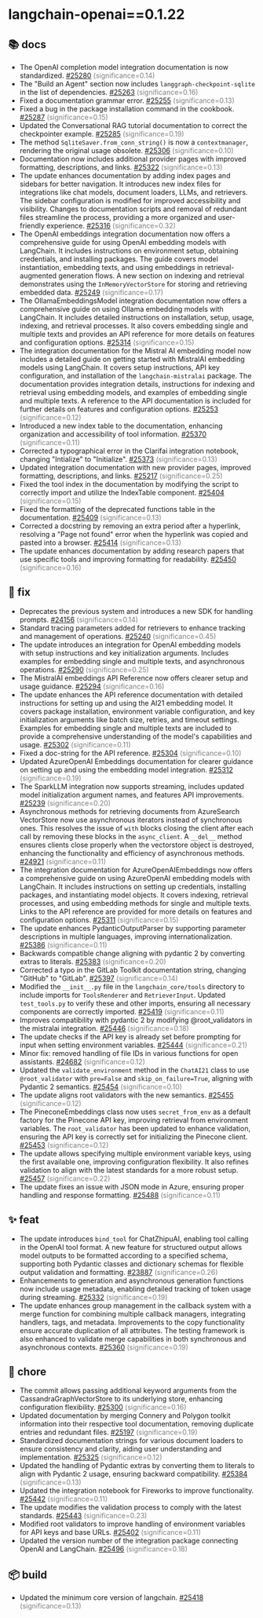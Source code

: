 # langchain-openai==0.1.22
## 📚 docs
- The OpenAI completion model integration documentation is now standardized. [#25280](https://github.com/langchain-ai/langchain/pull/25280) <span style='color:grey;'>(significance=0.14)</span>
- The "Build an Agent" section now includes `langgraph-checkpoint-sqlite` in the list of dependencies. [#25263](https://github.com/langchain-ai/langchain/pull/25263) <span style='color:grey;'>(significance=0.16)</span>
- Fixed a documentation grammar error. [#25255](https://github.com/langchain-ai/langchain/pull/25255) <span style='color:grey;'>(significance=0.13)</span>
- Fixed a bug in the package installation command in the cookbook. [#25287](https://github.com/langchain-ai/langchain/pull/25287) <span style='color:grey;'>(significance=0.15)</span>
- Updated the Conversational RAG tutorial documentation to correct the checkpointer example. [#25285](https://github.com/langchain-ai/langchain/pull/25285) <span style='color:grey;'>(significance=0.19)</span>
- The method `SqliteSaver.from_conn_string()` is now a `contextmanager`, rendering the original usage obsolete. [#25306](https://github.com/langchain-ai/langchain/pull/25306) <span style='color:grey;'>(significance=0.10)</span>
- Documentation now includes additional provider pages with improved formatting, descriptions, and links. [#25322](https://github.com/langchain-ai/langchain/pull/25322) <span style='color:grey;'>(significance=0.13)</span>
- The update enhances documentation by adding index pages and sidebars for better navigation. It introduces new index files for integrations like chat models, document loaders, LLMs, and retrievers. The sidebar configuration is modified for improved accessibility and visibility. Changes to documentation scripts and removal of redundant files streamline the process, providing a more organized and user-friendly experience. [#25316](https://github.com/langchain-ai/langchain/pull/25316) <span style='color:grey;'>(significance=0.32)</span>
- The OpenAI embeddings integration documentation now offers a comprehensive guide for using OpenAI embedding models with LangChain. It includes instructions on environment setup, obtaining credentials, and installing packages. The guide covers model instantiation, embedding texts, and using embeddings in retrieval-augmented generation flows. A new section on indexing and retrieval demonstrates using the `InMemoryVectorStore` for storing and retrieving embedded data. [#25249](https://github.com/langchain-ai/langchain/pull/25249) <span style='color:grey;'>(significance=0.17)</span>
- The OllamaEmbeddingsModel integration documentation now offers a comprehensive guide on using Ollama embedding models with LangChain. It includes detailed instructions on installation, setup, usage, indexing, and retrieval processes. It also covers embedding single and multiple texts and provides an API reference for more details on features and configuration options. [#25314](https://github.com/langchain-ai/langchain/pull/25314) <span style='color:grey;'>(significance=0.15)</span>
- The integration documentation for the Mistral AI embedding model now includes a detailed guide on getting started with MistralAI embedding models using LangChain. It covers setup instructions, API key configuration, and installation of the `langchain-mistralai` package. The documentation provides integration details, instructions for indexing and retrieval using embedding models, and examples of embedding single and multiple texts. A reference to the API documentation is included for further details on features and configuration options. [#25253](https://github.com/langchain-ai/langchain/pull/25253) <span style='color:grey;'>(significance=0.12)</span>
- Introduced a new index table to the documentation, enhancing organization and accessibility of tool information. [#25370](https://github.com/langchain-ai/langchain/pull/25370) <span style='color:grey;'>(significance=0.11)</span>
- Corrected a typographical error in the Clarifai integration notebook, changing "Intialize" to "Initialize". [#25373](https://github.com/langchain-ai/langchain/pull/25373) <span style='color:grey;'>(significance=0.13)</span>
- Updated integration documentation with new provider pages, improved formatting, descriptions, and links. [#25217](https://github.com/langchain-ai/langchain/pull/25217) <span style='color:grey;'>(significance=0.25)</span>
- Fixed the tool index in the documentation by modifying the script to correctly import and utilize the IndexTable component. [#25404](https://github.com/langchain-ai/langchain/pull/25404) <span style='color:grey;'>(significance=0.15)</span>
- Fixed the formatting of the deprecated functions table in the documentation. [#25409](https://github.com/langchain-ai/langchain/pull/25409) <span style='color:grey;'>(significance=0.13)</span>
- Corrected a docstring by removing an extra period after a hyperlink, resolving a "Page not found" error when the hyperlink was copied and pasted into a browser. [#25414](https://github.com/langchain-ai/langchain/pull/25414) <span style='color:grey;'>(significance=0.13)</span>
- The update enhances documentation by adding research papers that use specific tools and improving formatting for readability. [#25450](https://github.com/langchain-ai/langchain/pull/25450) <span style='color:grey;'>(significance=0.16)</span>
## 🐛 fix
- Deprecates the previous system and introduces a new SDK for handling prompts. [#24156](https://github.com/langchain-ai/langchain/pull/24156) <span style='color:grey;'>(significance=0.14)</span>
- Standard tracing parameters added for retrievers to enhance tracking and management of operations. [#25240](https://github.com/langchain-ai/langchain/pull/25240) <span style='color:grey;'>(significance=0.45)</span>
- The update introduces an integration for OpenAI embedding models with setup instructions and key initialization arguments. Includes examples for embedding single and multiple texts, and asynchronous operations. [#25290](https://github.com/langchain-ai/langchain/pull/25290) <span style='color:grey;'>(significance=0.25)</span>
- The MistralAI embeddings API Reference now offers clearer setup and usage guidance. [#25294](https://github.com/langchain-ai/langchain/pull/25294) <span style='color:grey;'>(significance=0.16)</span>
- The update enhances the API reference documentation with detailed instructions for setting up and using the AI21 embedding model. It covers package installation, environment variable configuration, and key initialization arguments like batch size, retries, and timeout settings. Examples for embedding single and multiple texts are included to provide a comprehensive understanding of the model's capabilities and usage. [#25302](https://github.com/langchain-ai/langchain/pull/25302) <span style='color:grey;'>(significance=0.11)</span>
- Fixed a doc-string for the API reference. [#25304](https://github.com/langchain-ai/langchain/pull/25304) <span style='color:grey;'>(significance=0.10)</span>
- Updated AzureOpenAI Embeddings documentation for clearer guidance on setting up and using the embedding model integration. [#25312](https://github.com/langchain-ai/langchain/pull/25312) <span style='color:grey;'>(significance=0.19)</span>
- The SparkLLM integration now supports streaming, includes updated model initialization argument names, and features API improvements. [#25239](https://github.com/langchain-ai/langchain/pull/25239) <span style='color:grey;'>(significance=0.20)</span>
- Asynchronous methods for retrieving documents from AzureSearch VectorStore now use asynchronous iterators instead of synchronous ones. This resolves the issue of `with` blocks closing the client after each call by removing these blocks in the `async_client`. A `__del__` method ensures clients close properly when the vectorstore object is destroyed, enhancing the functionality and efficiency of asynchronous methods. [#24921](https://github.com/langchain-ai/langchain/pull/24921) <span style='color:grey;'>(significance=0.11)</span>
- The integration documentation for AzureOpenAIEmbeddings now offers a comprehensive guide on using AzureOpenAI embedding models with LangChain. It includes instructions on setting up credentials, installing packages, and instantiating model objects. It covers indexing, retrieval processes, and using embedding methods for single and multiple texts. Links to the API reference are provided for more details on features and configuration options. [#25311](https://github.com/langchain-ai/langchain/pull/25311) <span style='color:grey;'>(significance=0.15)</span>
- The update enhances PydanticOutputParser by supporting parameter descriptions in multiple languages, improving internationalization. [#25386](https://github.com/langchain-ai/langchain/pull/25386) <span style='color:grey;'>(significance=0.11)</span>
- Backwards compatible change aligning with pydantic 2 by converting extras to literals. [#25383](https://github.com/langchain-ai/langchain/pull/25383) <span style='color:grey;'>(significance=0.20)</span>
- Corrected a typo in the GitLab Toolkit documentation string, changing "GitHub" to "GitLab". [#25397](https://github.com/langchain-ai/langchain/pull/25397) <span style='color:grey;'>(significance=0.14)</span>
- Modified the `__init__.py` file in the `langchain_core/tools` directory to include imports for `ToolsRenderer` and `RetrieverInput`. Updated `test_tools.py` to verify these and other imports, ensuring all necessary components are correctly imported. [#25419](https://github.com/langchain-ai/langchain/pull/25419) <span style='color:grey;'>(significance=0.11)</span>
- Improves compatibility with pydantic 2 by modifying @root_validators in the mistralai integration. [#25446](https://github.com/langchain-ai/langchain/pull/25446) <span style='color:grey;'>(significance=0.18)</span>
- The update checks if the API key is already set before prompting for input when setting environment variables. [#25444](https://github.com/langchain-ai/langchain/pull/25444) <span style='color:grey;'>(significance=0.21)</span>
- Minor fix: removed handling of file IDs in various functions for open assistants. [#24682](https://github.com/langchain-ai/langchain/pull/24682) <span style='color:grey;'>(significance=0.12)</span>
- Updated the `validate_environment` method in the `ChatAI21` class to use `@root_validator` with `pre=False` and `skip_on_failure=True`, aligning with Pydantic 2 semantics. [#25454](https://github.com/langchain-ai/langchain/pull/25454) <span style='color:grey;'>(significance=0.10)</span>
- The update aligns root validators with the new semantics. [#25455](https://github.com/langchain-ai/langchain/pull/25455) <span style='color:grey;'>(significance=0.12)</span>
- The PineconeEmbeddings class now uses `secret_from_env` as a default factory for the Pinecone API key, improving retrieval from environment variables. The `root_validator` has been updated to enhance validation, ensuring the API key is correctly set for initializing the Pinecone client. [#25453](https://github.com/langchain-ai/langchain/pull/25453) <span style='color:grey;'>(significance=0.12)</span>
- The update allows specifying multiple environment variable keys, using the first available one, improving configuration flexibility. It also refines validation to align with the latest standards for a more robust setup. [#25457](https://github.com/langchain-ai/langchain/pull/25457) <span style='color:grey;'>(significance=0.22)</span>
- The update fixes an issue with JSON mode in Azure, ensuring proper handling and response formatting. [#25488](https://github.com/langchain-ai/langchain/pull/25488) <span style='color:grey;'>(significance=0.11)</span>
## ✨ feat
- The update introduces `bind_tool` for ChatZhipuAI, enabling tool calling in the OpenAI tool format. A new feature for structured output allows model outputs to be formatted according to a specified schema, supporting both Pydantic classes and dictionary schemas for flexible output validation and formatting. [#23887](https://github.com/langchain-ai/langchain/pull/23887) <span style='color:grey;'>(significance=0.26)</span>
- Enhancements to generation and asynchronous generation functions now include usage metadata, enabling detailed tracking of token usage during streaming. [#25332](https://github.com/langchain-ai/langchain/pull/25332) <span style='color:grey;'>(significance=0.19)</span>
- The update enhances group management in the callback system with a merge function for combining multiple callback managers, integrating handlers, tags, and metadata. Improvements to the copy functionality ensure accurate duplication of all attributes. The testing framework is also enhanced to validate merge capabilities in both synchronous and asynchronous contexts. [#25360](https://github.com/langchain-ai/langchain/pull/25360) <span style='color:grey;'>(significance=0.19)</span>
## 🔧 chore
- The commit allows passing additional keyword arguments from the CassandraGraphVectorStore to its underlying store, enhancing configuration flexibility. [#25300](https://github.com/langchain-ai/langchain/pull/25300) <span style='color:grey;'>(significance=0.16)</span>
- Updated documentation by merging Connery and Polygon toolkit information into their respective tool documentation, removing duplicate entries and redundant files. [#25197](https://github.com/langchain-ai/langchain/pull/25197) <span style='color:grey;'>(significance=0.19)</span>
- Standardized documentation strings for various document loaders to ensure consistency and clarity, aiding user understanding and implementation. [#25325](https://github.com/langchain-ai/langchain/pull/25325) <span style='color:grey;'>(significance=0.12)</span>
- Updated the handling of Pydantic extras by converting them to literals to align with Pydantic 2 usage, ensuring backward compatibility. [#25384](https://github.com/langchain-ai/langchain/pull/25384) <span style='color:grey;'>(significance=0.13)</span>
- Updated the integration notebook for Fireworks to improve functionality. [#25442](https://github.com/langchain-ai/langchain/pull/25442) <span style='color:grey;'>(significance=0.11)</span>
- The update modifies the validation process to comply with the latest standards. [#25443](https://github.com/langchain-ai/langchain/pull/25443) <span style='color:grey;'>(significance=0.23)</span>
- Modified root validators to improve handling of environment variables for API keys and base URLs. [#25402](https://github.com/langchain-ai/langchain/pull/25402) <span style='color:grey;'>(significance=0.11)</span>
- Updated the version number of the integration package connecting OpenAI and LangChain. [#25496](https://github.com/langchain-ai/langchain/pull/25496) <span style='color:grey;'>(significance=0.18)</span>
## 📦 build
- Updated the minimum core version of langchain. [#25418](https://github.com/langchain-ai/langchain/pull/25418) <span style='color:grey;'>(significance=0.13)</span>
